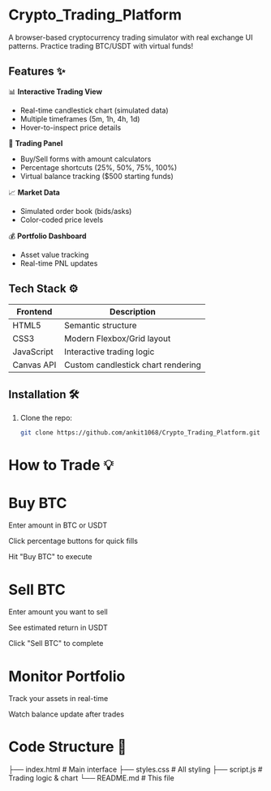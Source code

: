 # Crypto_Trading_Platform
A browser-based cryptocurrency trading simulator with real exchange UI patterns. Practice trading BTC/USDT with virtual funds!

## Features ✨

📊 **Interactive Trading View**
- Real-time candlestick chart (simulated data)
- Multiple timeframes (5m, 1h, 4h, 1d)
- Hover-to-inspect price details

💸 **Trading Panel**
- Buy/Sell forms with amount calculators
- Percentage shortcuts (25%, 50%, 75%, 100%)
- Virtual balance tracking ($500 starting funds)

📈 **Market Data**
- Simulated order book (bids/asks)
- Color-coded price levels

💰 **Portfolio Dashboard**
- Asset value tracking
- Real-time PNL updates

## Tech Stack ⚙️

| Frontend       | Description                          |
|----------------|--------------------------------------|
| HTML5          | Semantic structure                   |
| CSS3           | Modern Flexbox/Grid layout           |
| JavaScript     | Interactive trading logic            |
| Canvas API     | Custom candlestick chart rendering   |

## Installation 🛠️

1. Clone the repo:
   ```bash
   git clone https://github.com/ankit1068/Crypto_Trading_Platform.git


# How to Trade 💡
# Buy BTC

Enter amount in BTC or USDT

Click percentage buttons for quick fills

Hit "Buy BTC" to execute

# Sell BTC

Enter amount you want to sell

See estimated return in USDT

Click "Sell BTC" to complete

# Monitor Portfolio

Track your assets in real-time

Watch balance update after trades

# Code Structure 📂

├── index.html          # Main interface
├── styles.css          # All styling
├── script.js           # Trading logic & chart
└── README.md           # This file
